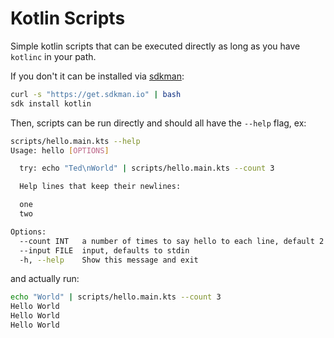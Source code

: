 # Kotlin Scripts

Simple kotlin scripts that can be executed directly as long as you have `kotlinc` in your path.

If you don't it can be installed via [sdkman](https://sdkman.io/install):

```bash
curl -s "https://get.sdkman.io" | bash
sdk install kotlin
```

Then, scripts can be run directly and should all have the `--help` flag, ex:

```bash
scripts/hello.main.kts --help
Usage: hello [OPTIONS]

  try: echo "Ted\nWorld" | scripts/hello.main.kts --count 3

  Help lines that keep their newlines:

  one
  two

Options:
  --count INT   a number of times to say hello to each line, default 2
  --input FILE  input, defaults to stdin
  -h, --help    Show this message and exit
```

and actually run: 

```bash
echo "World" | scripts/hello.main.kts --count 3
Hello World
Hello World
Hello World
```